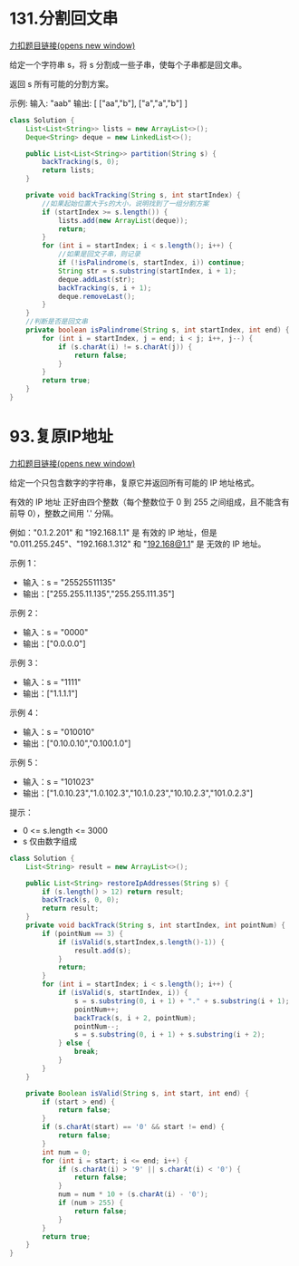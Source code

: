 # 131.分割回文串

[力扣题目链接(opens new window)](https://leetcode.cn/problems/palindrome-partitioning/)

给定一个字符串 s，将 s 分割成一些子串，使每个子串都是回文串。

返回 s 所有可能的分割方案。

示例: 输入: "aab" 输出: [ ["aa","b"], ["a","a","b"] ]

~~~java
class Solution {
    List<List<String>> lists = new ArrayList<>();
    Deque<String> deque = new LinkedList<>();

    public List<List<String>> partition(String s) {
        backTracking(s, 0);
        return lists;
    }

    private void backTracking(String s, int startIndex) {
        //如果起始位置大于s的大小，说明找到了一组分割方案
        if (startIndex >= s.length()) {
            lists.add(new ArrayList(deque));
            return;
        }
        for (int i = startIndex; i < s.length(); i++) {
            //如果是回文子串，则记录
            if (!isPalindrome(s, startIndex, i)) continue;
            String str = s.substring(startIndex, i + 1);
            deque.addLast(str);
            backTracking(s, i + 1);
            deque.removeLast();
        }
    }
    //判断是否是回文串
    private boolean isPalindrome(String s, int startIndex, int end) {
        for (int i = startIndex, j = end; i < j; i++, j--) {
            if (s.charAt(i) != s.charAt(j)) {
                return false;
            }
        }
        return true;
    }
}
~~~



# 93.复原IP地址

[力扣题目链接(opens new window)](https://leetcode.cn/problems/restore-ip-addresses/)

给定一个只包含数字的字符串，复原它并返回所有可能的 IP 地址格式。

有效的 IP 地址 正好由四个整数（每个整数位于 0 到 255 之间组成，且不能含有前导 0），整数之间用 '.' 分隔。

例如："0.1.2.201" 和 "192.168.1.1" 是 有效的 IP 地址，但是 "0.011.255.245"、"192.168.1.312" 和 "192.168@1.1" 是 无效的 IP 地址。

示例 1：

- 输入：s = "25525511135"
- 输出：["255.255.11.135","255.255.111.35"]

示例 2：

- 输入：s = "0000"
- 输出：["0.0.0.0"]

示例 3：

- 输入：s = "1111"
- 输出：["1.1.1.1"]

示例 4：

- 输入：s = "010010"
- 输出：["0.10.0.10","0.100.1.0"]

示例 5：

- 输入：s = "101023"
- 输出：["1.0.10.23","1.0.102.3","10.1.0.23","10.10.2.3","101.0.2.3"]

提示：

- 0 <= s.length <= 3000
- s 仅由数字组成

~~~~java
class Solution {
    List<String> result = new ArrayList<>();

    public List<String> restoreIpAddresses(String s) {
        if (s.length() > 12) return result;
        backTrack(s, 0, 0);
        return result;
    }
    private void backTrack(String s, int startIndex, int pointNum) {
        if (pointNum == 3) {
            if (isValid(s,startIndex,s.length()-1)) {
                result.add(s);
            }
            return;
        }
        for (int i = startIndex; i < s.length(); i++) {
            if (isValid(s, startIndex, i)) {
                s = s.substring(0, i + 1) + "." + s.substring(i + 1);
                pointNum++;
                backTrack(s, i + 2, pointNum);
                pointNum--;
                s = s.substring(0, i + 1) + s.substring(i + 2);
            } else {
                break;
            }
        }
    }

    private Boolean isValid(String s, int start, int end) {
        if (start > end) {
            return false;
        }
        if (s.charAt(start) == '0' && start != end) { 
            return false;
        }
        int num = 0;
        for (int i = start; i <= end; i++) {
            if (s.charAt(i) > '9' || s.charAt(i) < '0') { 
                return false;
            }
            num = num * 10 + (s.charAt(i) - '0');
            if (num > 255) {
                return false;
            }
        }
        return true;
    }
}
~~~~

